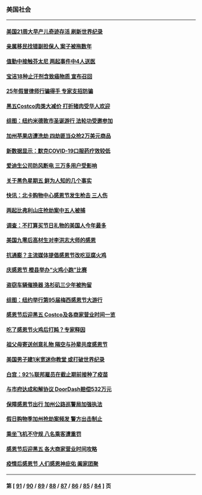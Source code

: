 ### 美国社会
---
#### [美国21周大早产儿奇迹存活 刷新世界纪录](../../pages/ncid1078160/n13401935.md) 
#### [亲属移民找错副担保人 案子被拖数年](../../pages/ncid1078160/n13401752.md) 
#### [值勤中接触芬太尼 两起事件中4人送医](../../pages/ncid1078160/n13401863.md) 
#### [宝洁18种止汗剂含致癌物质 宣布召回](../../pages/ncid1078160/n13401600.md) 
#### [25年假冒律师行骗得手 专家支招防骗](../../pages/ncid1078160/n13401838.md) 
#### [黑五Costco肉类大减价 打折猪肉受华人欢迎](../../pages/ncid1078160/n13401606.md) 
#### [组图：纽约米德敦市圣诞游行 法轮功受邀参加](../../pages/ncid1078160/n13401576.md) 
#### [加州苹果店遭洗劫 四劫匪当众抢2万美元商品](../../pages/ncid1078160/n13401377.md) 
#### [新数据显示：默克COVID-19口服药疗效较低](../../pages/ncid1078160/n13401190.md) 
#### [爱迪生公司防风断电 三万多用户受影响](../../pages/ncid1078160/n13401267.md) 
#### [关于黑色星期五 鲜为人知的几个事实](../../pages/ncid1078160/n13401220.md) 
#### [快讯：北卡购物中心感恩节发生枪击 三人伤](../../pages/ncid1078160/n13401291.md) 
#### [两起比弗利山庄抢劫案中五人被捕](../../pages/ncid1078160/n13401053.md) 
#### [调查：不打算买节日礼物的美国人今年最多](../../pages/ncid1078160/n13399060.md) 
#### [美国九零后高材生对李洪志大师的感恩](../../pages/ncid1078160/n13398997.md) 
#### [抗通膨？主流媒体提倡感恩节改吃豆腐火鸡](../../pages/ncid1078160/n13399213.md) 
#### [庆感恩节 橙县举办“火鸡小跑”比赛](../../pages/ncid1078160/n13399135.md) 
#### [盗窃车辆催换器 洛杉矶三少年被拘留](../../pages/ncid1078160/n13399019.md) 
#### [组图：纽约举行第95届梅西感恩节大游行](../../pages/ncid1078160/n13398798.md) 
#### [感恩节后迎黑五 Costco及各商家营业时间一览](../../pages/ncid1078160/n13398612.md) 
#### [吃了感恩节火鸡后打盹？专家释因](../../pages/ncid1078160/n13398238.md) 
#### [祖父母寄送创意礼物 隔空与孙辈共度感恩节](../../pages/ncid1078160/n13397340.md) 
#### [美国男子建1米宽迷你教堂 或打破世界纪录](../../pages/ncid1078160/n13397569.md) 
#### [白宫：92%联邦雇员在截止期前接种了疫苗](../../pages/ncid1078160/n13396674.md) 
#### [与市府达成和解协议 DoorDash赔偿532万元](../../pages/ncid1078160/n13397100.md) 
#### [保障感恩节出行 加州公路巡警局加强执法](../../pages/ncid1078160/n13396996.md) 
#### [假日购物季加州抢劫案频发 警方出击制止](../../pages/ncid1078160/n13396973.md) 
#### [乘坐飞机不守规 八名乘客遭重罚](../../pages/ncid1078160/n13396922.md) 
#### [感恩节后迎黑五 各大商家营业时间攻略](../../pages/ncid1078160/n13396878.md) 
#### [疫情后感恩节 人们感恩神庇佑 阖家团聚](../../pages/ncid1078160/n13396652.md) 

---
#### 第 [ [91](./91.md) / [90](./90.md) / [89](./89.md) / [88](./88.md) / [87](./87.md) / [86](./86.md) / [85](./85.md) / [84](./84.md) ] 页
